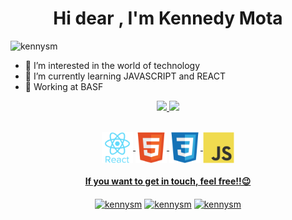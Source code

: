 <h1 align="center">Hi dear , I'm Kennedy Mota</h1>

<p align="left"> <img src="https://komarev.com/ghpvc/?username=kennysm" alt="kennysm"> </p>

- 🤔 I’m interested in the world of technology
- 👀 I’m currently learning JAVASCRIPT and REACT
- 🔭 Working at BASF


<!-- stats card-->
<div align="center">
  <a href="https://github.com/kennysm">
  <img height="160em" src="https://github-readme-stats.vercel.app/api?username=kennysm&show_icons=true&theme=tokyonight&include_all_commits=true&count_private=true"/>
  <img height="160em" src="https://github-readme-stats.vercel.app/api/top-langs/?username=kennysm&layout=compact&langs_count=7&theme=tokyonight"/>
</div>
  
  <!-- languages link-->
<div style="display: inline_block"><br>
  <p align="center">
    <img align="center" alt="REACT"src="https://raw.githubusercontent.com/devicons/devicon/master/icons/react/react-original-wordmark.svg" alt="react" width="50" height="50"/>
    <img align="center" alt="HTML" height="50" width="50" src="https://raw.githubusercontent.com/devicons/devicon/master/icons/html5/html5-original.svg">
    <img align="center" alt="CSS" height="50" width="50" src="https://raw.githubusercontent.com/devicons/devicon/master/icons/css3/css3-original.svg">
    <img align="center" alt="JS"src="https://raw.githubusercontent.com/devicons/devicon/master/icons/javascript/javascript-original.svg" alt="javascript" width="50"          height="50"/>
  </p>
  
</div> 
  
  
<!-- social media-->

 <h4 align="center">If you want to get in touch, feel free!!😉</h4>
<p align="center">
<a href="https://www.linkedin.com/in/kennedysm41210b/" target="_blank"><img align="center" src="https://img.shields.io/badge/LinkedIn-0077B5?style=for-the-badge&logo=linkedin&logoColor=white" alt="kennysm" height="30" width="110" /></a>  
<a href="https://instagram.com/kenny_sm" target="_blank"><img align="center" src="https://img.shields.io/badge/Instagram-6B2337?style=for-the-badge&logo=instagram&logoColor=white" alt="kennysm" height="30" width="110" /></a>
<a href="mailto:kennedysantosmota22@gmail.com" target="_blank"><img align="center" src="https://img.shields.io/badge/Gmail-D14836?style=for-the-badge&logo=gmail&logoColor=white" alt="kennysm" height="30" width="110" /></a>
  
</p> 

